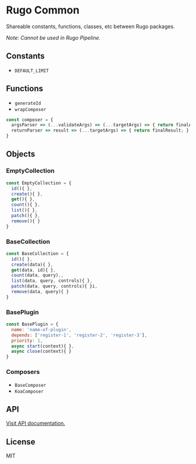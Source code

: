 # Rugo Common

Shareable constants, functions, classes, etc between Rugo packages.

_Note: Cannot be used in Rugo Pipeline._

## Constants

- `DEFAULT_LIMIT`

## Functions

- `generateId`
- `wrapComposer`

```js
const composer = {
  argsParser => (...validateArgs) => (...targetArgs) => { return finalArgs; },
  returnParser => result => (...targetArgs) => { return finalResult; }
}
```

## Objects

### EmptyCollection

```js
const EmptyCollection = {
  id(){ },
  create(){ },
  get(){ },
  count(){ },
  list(){ },
  patch(){ },
  remove(){ }
}
```

### BaseCollection

```js
const BaseCollection = {
  id(){ },
  create(data){ },
  get(data, id){ },
  count(data, query),,
  list(data, query, controls){ },
  patch(data, query, controls){ }i,
  remove(data, query){ }
}
```

### BasePlugin

```js
const BasePlugin = {
  name: 'name-of-plugin',
  depends: ['register-1', 'register-2', 'register-3'],
  priority: 1,
  async start(context){ },
  async close(context){ }
}
```


### Composers

- `BaseComposer`
- `KoaComposer`

## API

[Visit API documentation.](./docs/API.md)

## License

MIT